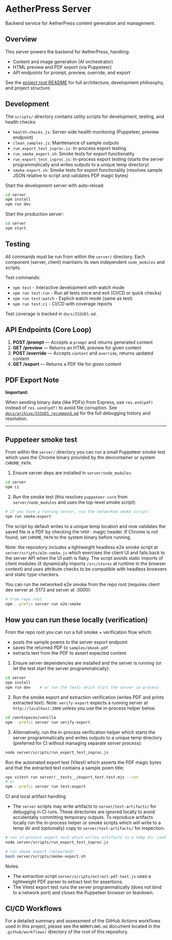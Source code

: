 # AetherPress Server

Backend service for AetherPress content generation and management.

## Overview

This server powers the backend for AetherPress, handling:

- Content and image generation (AI orchestrator)
- HTML preview and PDF export (via Puppeteer)
- API endpoints for prompt, preview, override, and export

See the [project root README](../README.md) for full architecture, development philosophy, and project structure.

## Development

The `scripts/` directory contains utility scripts for development, testing, and health checks:

- `health-checks.js`: Server-side health monitoring (Puppeteer, preview endpoint)
- `clean_samples.js`: Maintenance of sample outputs
- `run_export_test_inproc.js`: In-process export testing
- `run_smoke_export.sh`: Smoke tests for export functionality
- `run_export_test_inproc.js`: In-process export testing (starts the server programmatically and writes outputs to a unique temp directory)
- `smoke-export.sh`: Smoke tests for export functionality (resolves sample JSON relative to script and validates PDF magic bytes)

Start the development server with auto-reload:

```bash
cd server
npm install
npm run dev
```

Start the production server:

```bash
cd server
npm start
```

## Testing

All commands must be run from within the `server/` directory. Each component (server, client) maintains its own independent `node_modules` and scripts.

Test commands:

- `npm test` - Interactive development with watch mode
- `npm run test:run` - Run all tests once and exit (CI/CD or quick checks)
- `npm run test:watch` - Explicit watch mode (same as test)
- `npm run test:ci` - CI/CD with coverage reports

Test coverage is tracked in `docs/ISSUES.md`.

## API Endpoints (Core Loop)

1. **POST /prompt** — Accepts a `prompt` and returns generated content
2. **GET /preview** — Returns an HTML preview for given content
3. **POST /override** — Accepts `content` and `override`, returns updated content
4. **GET /export** — Returns a PDF file for given content

## PDF Export Note

**Important:**

When sending binary data (like PDFs) from Express, use `res.end(pdf)` instead of `res.send(pdf)` to avoid file corruption. See [`docs/archive/ISSUES_recommend.md`](../docs/archive/ISSUES_recommend.md) for the full debugging history and resolution.

---

## Puppeteer smoke test

From within the `server/` directory you can run a small Puppeteer smoke test which uses the Chrome binary provided by the devcontainer or system `CHROME_PATH`.

1. Ensure server deps are installed in `server/node_modules`:

```bash
cd server
npm ci
```

2. Run the smoke test (this resolves `puppeteer-core` from `server/node_modules` and uses the top-level smoke script):

```bash
# If you have a running server, run the networked smoke script:
npm run smoke:export
```

The script by default writes to a unique temp location and now validates the saved file is a PDF by checking the `%PDF-` magic header. If Chrome is not found, set `CHROME_PATH` to the system binary before running.

Note: the repository includes a lightweight headless e2e smoke script at `server/scripts/e2e-smoke.js` which exercises the client UI and falls back to the server API when the UI path is flaky. The script avoids static imports of client modules (it dynamically imports `/src/stores` at runtime in the browser context) and uses attribute checks to be compatible with headless browsers and static type-checkers.

You can run the networked e2e smoke from the repo root (requires client dev server at :5173 and server at :3000):

```bash
# from repo root
npm --prefix server run e2e:smoke
```

## How you can run these locally (verification)

From the repo root you can run a full smoke + verification flow which:

- posts the sample poems to the server export endpoint
- saves the returned PDF to `samples/ebook.pdf`
- extracts text from the PDF to assert expected content

1. Ensure server dependencies are installed and the server is running (or let the test start the server programmatically):

```bash
cd server
npm install
npm run dev    # or run the tests which start the server in-process
```

2. Run the smoke export and extraction verification (writes PDF and prints extracted text). Note: `verify-export` expects a running server at `http://localhost:3000` unless you use the in-process helper below.

```bash
cd /workspaces/vanilla
npm --prefix server run verify-export
```

3. Alternatively, run the in-process verification helper which starts the server programmatically and writes outputs to a unique temp directory (preferred for CI without managing separate server process):

```bash
node server/scripts/run_export_test_inproc.js
```

Run the automated export test (Vitest) which asserts the PDF magic bytes and that the extracted text contains a sample poem title:

```bash
npx vitest run server/__tests__/export_text.test.mjs --run
# or
npm --prefix server run test:export
```

CI and local artifact handling

- The `server` scripts may write artifacts to `server/test-artifacts/` for debugging in CI runs. These directories are ignored locally to avoid accidentally committing temporary outputs. To reproduce artifacts locally run the in-process helper or smoke scripts which will write to a temp dir and (optionally) copy to `server/test-artifacts/` for inspection.

```bash
# run in-process export test which writes artifacts to a temp dir (and may copy to server/test-artifacts)
node server/scripts/run_export_test_inproc.js

# run smoke export (networked)
bash server/scripts/smoke-export.sh
```

Notes:

- The extraction script `server/scripts/extract-pdf-text.js` uses a lightweight PDF parser to extract text for assertions.
- The Vitest export test runs the server programmatically (does not bind to a network port) and closes the Puppeteer browser on teardown.

## CI/CD Workflows

For a detailed summary and assessment of the GitHub Actions workflows used in this project, please see the `WORKFLOWS.md` document located in the `.github/workflows/` directory of the root of this repository.
